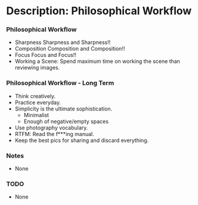 # Description: Philosophical Workflow

### Philosophical Workflow
* ​Sharpness Sharpness and Sharpness!!
* Composition Composition and Composition!!
* Focus Focus and Focus!!
* Working a Scene: Spend maximum time on working the scene than reviewing images.

### Philosophical Workflow - Long Term
* Think creatively.
* Practice everyday.
* Simplicity is the ultimate sophistication.
    * Minimalist
	* Enough of negative/empty spaces
* Use photography vocabulary.
* RTFM: Read the f***ing manual.
* Keep the best pics for sharing and discard everything.

### Notes
* None

### TODO
* None
